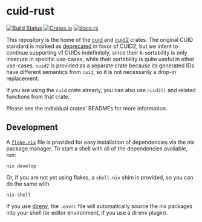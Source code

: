 # cuid-rust

[![Build Status](https://github.com/mplanchard/cuid-rust/actions/workflows/ci.yml/badge.svg?branch=master)](https://github.com/mplanchard/cuid-rust/actions/workflows/ci.yml?query=branch%3Amaster)
[![Crates.io](https://img.shields.io/crates/v/cuid2 "Crates.io")](https://crates.io/crates/cuid2/)
[![docs.rs](https://docs.rs/cuid/badge.svg)](https://docs.rs/cuid2/)

This repository is the home of the [cuid] and [cuid2] crates. The
original CUID standard is marked as [deprecated](https://github.com/paralleldrive/cuid2#improvements-over-cuid)
in favor of CUID2, but we intent to continue supporting v1 CUIDs
indefinitely, since their k-sortability is only insecure in specific
use-cases, while their sortability is quite useful in other
use-cases. `cuid2` is provided as a separate crate because its
generated IDs have different semantics from `cuid`, so it is not
necessarily a drop-in replacement.

If you are using the `cuid` crate already, you can also use `cuid2()`
and related functions from that crate.

Please see the individual crates' READMEs for more information.

## Development

A [`flake.nix`](https://nixos.wiki/wiki/Flakes) file is provided for easy
installation of dependencies via the nix package manager. To start a shell with
all of the dependencies available, run:

```text
nix develop
```

Or, if you are not yet using flakes, a `shell.nix` shim is provided, so you can
do the same with

```text
nix-shell
```

If you use [direnv](https://direnv.net/), the `.envrc` file will automatically
source the nix packages into your shell (or editor environment, if you use a
direnv plugin).

[cuid]: https://crates.io/crates/cuid/
[cuid2]: https://crates.io/crates/cuid2/
